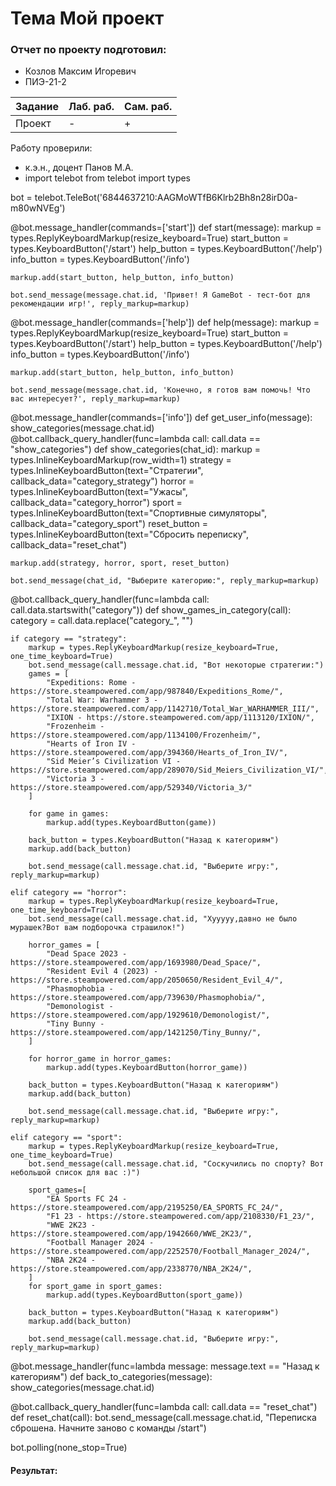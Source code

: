 # Тема Мой проект
### Отчет по проекту подготовил:
- Козлов Максим Игоревич
- ПИЭ-21-2

| Задание | Лаб. раб. | Сам. раб. |
| ------ | ------ | ------ |
| Проект | - | + |

Работу проверили:
- к.э.н., доцент Панов М.А.
- import telebot
from telebot import types

bot = telebot.TeleBot('6844637210:AAGMoWTfB6Klrb2Bh8n28irD0a-m80wNVEg')

@bot.message_handler(commands=['start'])
def start(message):
    markup = types.ReplyKeyboardMarkup(resize_keyboard=True)
    start_button = types.KeyboardButton('/start')
    help_button = types.KeyboardButton('/help')
    info_button = types.KeyboardButton('/info')

    markup.add(start_button, help_button, info_button)

    bot.send_message(message.chat.id, 'Привет! Я GameBot - тест-бот для рекомендации игр!', reply_markup=markup)

@bot.message_handler(commands=['help'])
def help(message):
    markup = types.ReplyKeyboardMarkup(resize_keyboard=True)
    start_button = types.KeyboardButton('/start')
    help_button = types.KeyboardButton('/help')
    info_button = types.KeyboardButton('/info')

    markup.add(start_button, help_button, info_button)

    bot.send_message(message.chat.id, 'Конечно, я готов вам помочь! Что вас интересует?', reply_markup=markup)

@bot.message_handler(commands=['info'])
def get_user_info(message):
    show_categories(message.chat.id)
@bot.callback_query_handler(func=lambda call: call.data == "show_categories")
def show_categories(chat_id):
    markup = types.InlineKeyboardMarkup(row_width=1)
    strategy = types.InlineKeyboardButton(text="Стратегии", callback_data="category_strategy")
    horror = types.InlineKeyboardButton(text="Ужасы", callback_data="category_horror")
    sport = types.InlineKeyboardButton(text="Спортивные симуляторы", callback_data="category_sport")
    reset_button = types.InlineKeyboardButton(text="Сбросить переписку", callback_data="reset_chat")

    markup.add(strategy, horror, sport, reset_button)

    bot.send_message(chat_id, "Выберите категорию:", reply_markup=markup)

@bot.callback_query_handler(func=lambda call: call.data.startswith("category"))
def show_games_in_category(call):
    category = call.data.replace("category_", "")

    if category == "strategy":
        markup = types.ReplyKeyboardMarkup(resize_keyboard=True, one_time_keyboard=True)
        bot.send_message(call.message.chat.id, "Вот некоторые стратегии:")
        games = [
            "Expeditions: Rome - https://store.steampowered.com/app/987840/Expeditions_Rome/",
            "Total War: Warhammer 3 - https://store.steampowered.com/app/1142710/Total_War_WARHAMMER_III/",
            "IXION - https://store.steampowered.com/app/1113120/IXION/",
            "Frozenheim - https://store.steampowered.com/app/1134100/Frozenheim/",
            "Hearts of Iron IV - https://store.steampowered.com/app/394360/Hearts_of_Iron_IV/",
            "Sid Meier’s Civilization VI - https://store.steampowered.com/app/289070/Sid_Meiers_Civilization_VI/",
            "Victoria 3 - https://store.steampowered.com/app/529340/Victoria_3/"
        ]

        for game in games:
            markup.add(types.KeyboardButton(game))

        back_button = types.KeyboardButton("Назад к категориям")
        markup.add(back_button)

        bot.send_message(call.message.chat.id, "Выберите игру:", reply_markup=markup)

    elif category == "horror":
        markup = types.ReplyKeyboardMarkup(resize_keyboard=True, one_time_keyboard=True)
        bot.send_message(call.message.chat.id, "Хууууу,давно не было мурашек?Вот вам подборочка страшилок!")

        horror_games = [
            "Dead Space 2023 - https://store.steampowered.com/app/1693980/Dead_Space/",
            "Resident Evil 4 (2023) - https://store.steampowered.com/app/2050650/Resident_Evil_4/",
            "Phasmophobia - https://store.steampowered.com/app/739630/Phasmophobia/",
            "Demonologist - https://store.steampowered.com/app/1929610/Demonologist/",
            "Tiny Bunny - https://store.steampowered.com/app/1421250/Tiny_Bunny/",
        ]

        for horror_game in horror_games:
            markup.add(types.KeyboardButton(horror_game))

        back_button = types.KeyboardButton("Назад к категориям")
        markup.add(back_button)

        bot.send_message(call.message.chat.id, "Выберите игру:", reply_markup=markup)

    elif category == "sport":
        markup = types.ReplyKeyboardMarkup(resize_keyboard=True, one_time_keyboard=True)
        bot.send_message(call.message.chat.id, "Соскучились по спорту? Вот небольшой список для вас :)")
       
        sport_games=[
            "EA Sports FC 24 - https://store.steampowered.com/app/2195250/EA_SPORTS_FC_24/",
            "F1 23 - https://store.steampowered.com/app/2108330/F1_23/",
            "WWE 2K23 - https://store.steampowered.com/app/1942660/WWE_2K23/",
            "Football Manager 2024 - https://store.steampowered.com/app/2252570/Football_Manager_2024/",
            "NBA 2K24 - https://store.steampowered.com/app/2338770/NBA_2K24/",
        ]
        for sport_game in sport_games:
            markup.add(types.KeyboardButton(sport_game))

        back_button = types.KeyboardButton("Назад к категориям")
        markup.add(back_button)

        bot.send_message(call.message.chat.id, "Выберите игру:", reply_markup=markup)

@bot.message_handler(func=lambda message: message.text == "Назад к категориям")
def back_to_categories(message):
    show_categories(message.chat.id)

@bot.callback_query_handler(func=lambda call: call.data == "reset_chat")
def reset_chat(call):
    bot.send_message(call.message.chat.id, "Переписка сброшена. Начните заново с команды /start")

bot.polling(none_stop=True)
#### Результат:
